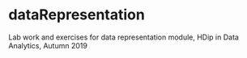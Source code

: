 # dataRepresentation
Lab work and exercises for data representation module, HDip in Data Analytics, Autumn 2019
